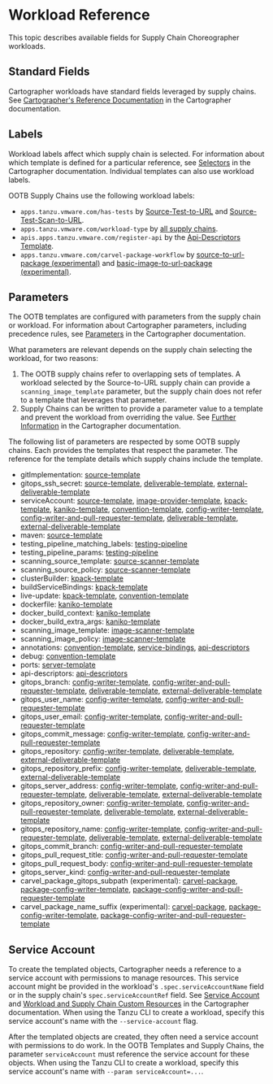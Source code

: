 # Workload Reference

This topic describes available fields for Supply Chain Choreographer workloads.

## Standard Fields

Cartographer workloads have standard fields leveraged by supply chains.
See [Cartographer's Reference
Documentation](https://cartographer.sh/docs/v0.6.0/reference/workload/#workload) in the Cartographer documentation.

## Labels

Workload labels affect which supply chain is selected. For information about which template is defined for a particular reference, see [Selectors](https://cartographer.sh/docs/v0.6.0/architecture/#selectors) in the Cartographer documentation.
Individual templates can also use workload labels.

OOTB Supply Chains use the following workload labels:

- `apps.tanzu.vmware.com/has-tests` by
  [Source-Test-to-URL](ootb-supply-chain-reference.hbs.md#source-test-to-url) and
  [Source-Test-Scan-to-URL](ootb-supply-chain-reference.hbs.md#source-test-scan-to-url).
- `apps.tanzu.vmware.com/workload-type` by [all supply chains](ootb-supply-chain-reference.hbs.md).
- `apis.apps.tanzu.vmware.com/register-api` by the [Api-Descriptors Template](ootb-template-reference.hbs.md#api-descriptors).
- `apps.tanzu.vmware.com/carvel-package-workflow` by [source-to-url-package (experimental)](ootb-supply-chain-reference.hbs.md#source-to-url-package-experimental) and [basic-image-to-url-package (experimental)](ootb-supply-chain-reference.hbs.md#basic-image-to-url-experimental).

## Parameters

The OOTB templates are configured with parameters from the supply chain or workload.
For information about Cartographer parameters, including precedence rules, see [Parameters](https://cartographer.sh/docs/v0.6.0/templating/#parameters) in the Cartographer documentation.

What parameters are relevant depends on the supply chain selecting the workload, for two reasons:

1. The OOTB supply chains refer to overlapping sets of templates.
A workload selected by the Source-to-URL supply chain can provide a `scanning_image_template` parameter,
but the supply chain does not refer to a template that leverages that parameter.
1. Supply Chains can be written to provide a parameter value to a template
  and prevent the workload from overriding the value. See [Further Information](https://cartographer.sh/docs/v0.6.0/tutorials/using-params/#further-information) in the Cartographer documentation.

The following list of parameters are respected by some OOTB supply chains.
Each provides the templates that respect the parameter.
The reference for the template details which supply chains include the template.

- gitImplementation: [source-template](ootb-template-reference.hbs.md#source-template)
- gitops_ssh_secret: [source-template](ootb-template-reference.hbs.md#source-template),
  [deliverable-template](ootb-template-reference.hbs.md#deliverable-template),
  [external-deliverable-template](ootb-template-reference.hbs.md#external-deliverable-template)
- serviceAccount: [source-template](ootb-template-reference.hbs.md#source-template),
  [image-provider-template](ootb-template-reference.hbs.md#image-provider-template),
  [kpack-template](ootb-template-reference.hbs.md#kpack-template),
  [kaniko-template](ootb-template-reference.hbs.md#kaniko-template),
  [convention-template](ootb-template-reference.hbs.md#convention-template),
  [config-writer-template](ootb-template-reference.hbs.md#config-writer-template),
  [config-writer-and-pull-requester-template](ootb-template-reference.hbs.md#config-writer-and-pull-requester-template),
  [deliverable-template](ootb-template-reference.hbs.md#deliverable-template),
  [external-deliverable-template](ootb-template-reference.hbs.md#external-deliverable-template)
- maven: [source-template](ootb-template-reference.hbs.md#source-template)
- testing_pipeline_matching_labels: [testing-pipeline](ootb-template-reference.hbs.md#testing-pipeline)
- testing_pipeline_params: [testing-pipeline](ootb-template-reference.hbs.md#testing-pipeline)
- scanning_source_template: [source-scanner-template](ootb-template-reference.hbs.md#source-scanner-template)
- scanning_source_policy: [source-scanner-template](ootb-template-reference.hbs.md#source-scanner-template)
- clusterBuilder: [kpack-template](ootb-template-reference.hbs.md#kpack-template)
- buildServiceBindings: [kpack-template](ootb-template-reference.hbs.md#kpack-template)
- live-update: [kpack-template](ootb-template-reference.hbs.md#kpack-template),
  [convention-template](ootb-template-reference.hbs.md#convention-template)
- dockerfile: [kaniko-template](ootb-template-reference.hbs.md#kaniko-template)
- docker_build_context: [kaniko-template](ootb-template-reference.hbs.md#kaniko-template)
- docker_build_extra_args: [kaniko-template](ootb-template-reference.hbs.md#kaniko-template)
- scanning_image_template: [image-scanner-template](ootb-template-reference.hbs.md#image-scanner-template)
- scanning_image_policy: [image-scanner-template](ootb-template-reference.hbs.md#image-scanner-template)
- annotations: [convention-template](ootb-template-reference.hbs.md#convention-template),
  [service-bindings](ootb-template-reference.hbs.md#service-bindings),
  [api-descriptors](ootb-template-reference.hbs.md#api-descriptors)
- debug: [convention-template](ootb-template-reference.hbs.md#convention-template)
- ports: [server-template](ootb-template-reference.hbs.md#server-template)
- api-descriptors: [api-descriptors](ootb-template-reference.hbs.md#api-descriptors)
- gitops_branch: [config-writer-template](ootb-template-reference.hbs.md#config-writer-template),
  [config-writer-and-pull-requester-template](ootb-template-reference.hbs.md#config-writer-and-pull-requester-template),
  [deliverable-template](ootb-template-reference.hbs.md#deliverable-template),
  [external-deliverable-template](ootb-template-reference.hbs.md#external-deliverable-template)
- gitops_user_name: [config-writer-template](ootb-template-reference.hbs.md#config-writer-template),
  [config-writer-and-pull-requester-template](ootb-template-reference.hbs.md#config-writer-and-pull-requester-template)
- gitops_user_email: [config-writer-template](ootb-template-reference.hbs.md#config-writer-template),
  [config-writer-and-pull-requester-template](ootb-template-reference.hbs.md#config-writer-and-pull-requester-template)
- gitops_commit_message: [config-writer-template](ootb-template-reference.hbs.md#config-writer-template),
  [config-writer-and-pull-requester-template](ootb-template-reference.hbs.md#config-writer-and-pull-requester-template)
- gitops_repository: [config-writer-template](ootb-template-reference.hbs.md#config-writer-template),
  [deliverable-template](ootb-template-reference.hbs.md#deliverable-template),
  [external-deliverable-template](ootb-template-reference.hbs.md#external-deliverable-template)
- gitops_repository_prefix: [config-writer-template](ootb-template-reference.hbs.md#config-writer-template),
  [deliverable-template](ootb-template-reference.hbs.md#deliverable-template),
  [external-deliverable-template](ootb-template-reference.hbs.md#external-deliverable-template)
- gitops_server_address: [config-writer-template](ootb-template-reference.hbs.md#config-writer-template),
  [config-writer-and-pull-requester-template](ootb-template-reference.hbs.md#config-writer-and-pull-requester-template),
  [deliverable-template](ootb-template-reference.hbs.md#deliverable-template),
  [external-deliverable-template](ootb-template-reference.hbs.md#external-deliverable-template)
- gitops_repository_owner: [config-writer-template](ootb-template-reference.hbs.md#config-writer-template),
  [config-writer-and-pull-requester-template](ootb-template-reference.hbs.md#config-writer-and-pull-requester-template),
  [deliverable-template](ootb-template-reference.hbs.md#deliverable-template),
  [external-deliverable-template](ootb-template-reference.hbs.md#external-deliverable-template)
- gitops_repository_name: [config-writer-template](ootb-template-reference.hbs.md#config-writer-template),
  [config-writer-and-pull-requester-template](ootb-template-reference.hbs.md#config-writer-and-pull-requester-template),
  [deliverable-template](ootb-template-reference.hbs.md#deliverable-template),
  [external-deliverable-template](ootb-template-reference.hbs.md#external-deliverable-template)
- gitops_commit_branch: [config-writer-and-pull-requester-template](ootb-template-reference.hbs.md#config-writer-and-pull-requester-template)
- gitops_pull_request_title: [config-writer-and-pull-requester-template](ootb-template-reference.hbs.md#config-writer-and-pull-requester-template)
- gitops_pull_request_body: [config-writer-and-pull-requester-template](ootb-template-reference.hbs.md#config-writer-and-pull-requester-template)
- gitops_server_kind: [config-writer-and-pull-requester-template](ootb-template-reference.hbs.md#config-writer-and-pull-requester-template)
- carvel_package_gitops_subpath (experimental): [carvel-package](ootb-template-reference.hbs.md#carvel-package-experimental),
  [package-config-writer-template](ootb-template-reference.hbs.md#package-config-writer-template-experimental),
  [package-config-writer-and-pull-requester-template](ootb-template-reference.hbs.md#package-config-writer-and-pull-requester-template-experimental)
- carvel_package_name_suffix (experimental): [carvel-package](ootb-template-reference.hbs.md#carvel-package-experimental),
  [package-config-writer-template](ootb-template-reference.hbs.md#package-config-writer-template-experimental),
  [package-config-writer-and-pull-requester-template](ootb-template-reference.hbs.md#package-config-writer-and-pull-requester-template-experimental)

## Service Account

To create the templated objects, Cartographer needs a reference to a service account with permissions
to manage resources.
This service account might be provided in the workload's `.spec.serviceAccountName` field
or in the supply chain's `spec.serviceAccountRef` field.
See [Service Account](https://cartographer.sh/docs/v0.6.0/tutorials/first-supply-chain/#service-account)
and [Workload and Supply Chain Custom Resources](https://cartographer.sh/docs/v0.6.0/reference/workload/) in the Cartographer documentation.
When using the Tanzu CLI to create a workload,
specify this service account's name with the `--service-account` flag.

After the templated objects are created,
they often need a service account with permissions to do work.
In the OOTB Templates and Supply Chains, the parameter `serviceAccount` must reference
the service account for these objects.
When using the Tanzu CLI to create a workload,
specify this service account's name with `--param serviceAccount=...`.